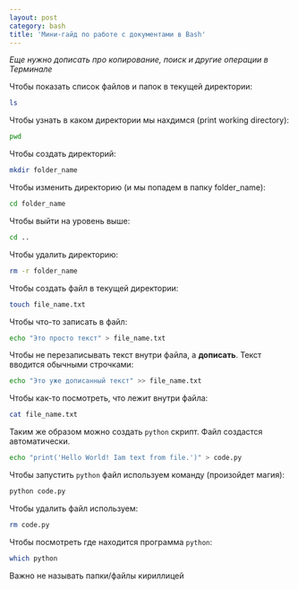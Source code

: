```yaml
---
layout: post
category: bash
title: 'Мини-гайд по работе с документами в Bash'
---
```


<i>Еще нужно дописать про копирование, поиск и другие операции в Терминале</i>

Чтобы показать список файлов и папок в текущей директории:

```bash
ls
```

Чтобы узнать в каком директории мы нахдимся (print working directory):

```bash
pwd
```

Чтобы создать директорий:

```bash
mkdir folder_name
```

Чтобы изменить директорию (и мы попадем в папку folder_name):

```bash
cd folder_name
```

Чтобы выйти на уровень выше:

```bash
cd ..
```

Чтобы удалить директорию:

```bash
rm -r folder_name
```

Чтобы создать файл в текущей директории:

```bash
touch file_name.txt
```

Чтобы что-то записать в файл:

```bash
echo "Это просто текст" > file_name.txt
```

Чтобы не перезаписывать текст внутри файла, а **дописать**. Текст вводится обычными строчками:

```bash
echo "Это уже дописанный текст" >> file_name.txt
```

Чтобы как-то посмотреть, что лежит внутри файла:

```bash
cat file_name.txt
```

Таким же образом можно создать ```python``` скрипт. Файл создастся автоматически.

```bash
echo "print('Hello World! Iam text from file.')" > code.py
```

Чтобы запустить ```python``` файл используем команду (произойдет магия):

```bash
python code.py
```

Чтобы удалить файл используем:

```bash
rm code.py
```

Чтобы посмотреть где находится программа ```python```:

```bash
which python
```

Важно не называть папки/файлы кириллицей





